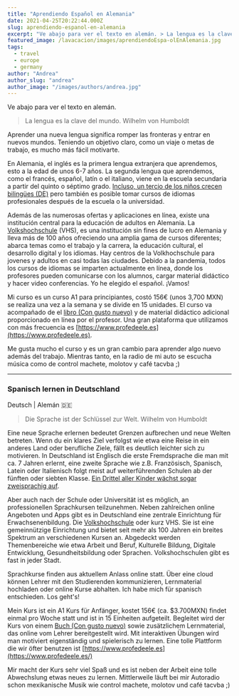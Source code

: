 ```yaml
---
title: "Aprendiendo Español en Alemania"
date: 2021-04-25T20:22:44.000Z
slug: aprendiendo-espanol-en-alemania
excerpt: "Ve abajo para ver el texto en alemán. > La lengua es la clave del mundo. Wilhelm von Humboldt Aprender una nueva lengua significa romper las fronteras y entrar..."
featured_image: /lavacacion/images/aprendiendoEspa-olEnAlemania.jpg
tags:
  - travel
  - europe
  - germany
author: "Andrea"
author_slug: "andrea"
author_image: "/images/authors/andrea.jpg"
---
```


Ve abajo para ver el texto en alemán.

> La lengua es la clave del mundo. Wilhelm von Humboldt

Aprender una nueva lengua significa romper las fronteras y entrar en nuevos mundos. Teniendo un objetivo claro, como un viaje o metas de trabajo, es mucho más fácil motivarte.

En Alemania, el inglés es la primera lengua extranjera que aprendemos, esto a la edad de unos 6-7 años. La segunda lengua que aprendemos, como el francés, español, latín o el italiano, viene en la escuela secundaria a partir del quinto o séptimo grado. [Incluso, un tercio de los niños crecen bilingües (DE)](https://sprachennetz.org/2017/07/zweisprachig-aufwachsen/) pero también es posible tomar cursos de idiomas profesionales después de la escuela o la universidad.

Además de las numerosas ofertas y aplicaciones en línea, existe una institución central para la educación de adultos en Alemania. La [Volkshochschule](https://www.volkshochschule.de) (VHS), es una institución sin fines de lucro en Alemania y lleva más de 100 años ofreciendo una amplia gama de cursos diferentes; abarca temas como el trabajo y la carrera, la educación cultural, el desarrollo digital y los idiomas. Hay centros de la Volkhochschule para jovenes y adultos en casi todas las ciudades. Debido a la pandemia, todos los cursos de idiomas se imparten actualmente en línea, donde los profesores pueden comunicarse con los alumnos, cargar material didáctico y hacer video conferencias. Yo he elegido el español. ¡Vamos!

Mi curso es un curso A1 para principiantes, costó 156€ (unos 3,700 MXN) se realiza una vez a la semana y se divide en 15 unidades. El curso va acompañado de el [libro (Con gusto nuevo)](https://www.klett-sprachen.de/con-gusto-nuevo/r-1/592#reiter=titel&niveau=A1) y de material didáctico adicional proporcionado en línea por el profesor. Una gran plataforma que utilizamos con más frecuencia es [https://www.profedeele.es](https://www.profedeele.es).

Me gusta mucho el curso y es un gran cambio para aprender algo nuevo además del trabajo. Mientras tanto, en la radio de mi auto se escucha música como de control machete, molotov y café tacvba ;)

* * *

### Spanisch lernen in Deutschland

Deutsch | Alemán 🇩🇪

> Die Sprache ist der Schlüssel zur Welt. Wilhelm von Humboldt

Eine neue Sprache erlernen bedeutet Grenzen aufbrechen und neue Welten betreten. Wenn du ein klares Ziel verfolgst wie etwa eine Reise in ein anderes Land oder berufliche Ziele, fällt es deutlich leichter sich zu motivieren. In Deutschland ist Englisch die erste Fremdsprache die man mit ca. 7 Jahren erlernt, eine zweite Sprache wie z.B. Französisch, Spanisch, Latein oder Italienisch folgt meist auf weiterführenden Schulen ab der fünften oder siebten Klasse. [Ein Drittel aller Kinder wächst sogar zweisprachig auf](https://sprachennetz.org/2017/07/zweisprachig-aufwachsen/).

Aber auch nach der Schule oder Universität ist es möglich, an professionellen Sprachkursen teilzunehmen. Neben zahlreichen online Angeboten und Apps gibt es in Deutschland eine zentrale Einrichtung für Erwachsenenbildung. Die [Volkshochschule](https://www.volkshochschule.de) oder kurz VHS. Sie ist eine gemeinnützige Einrichtung und bietet seit mehr als 100 Jahren ein breites Spektrum an verschiedenen Kursen an. Abgedeckt werden Themenbereiche wie etwa Arbeit und Beruf, Kulturelle Bildung, Digitale Entwicklung, Gesundheitsbildung oder Sprachen. Volkshochschulen gibt es fast in jeder Stadt.

Sprachkurse finden aus aktuellem Anlass online statt. Über eine cloud können Lehrer mit den Studierenden kommunizieren, Lernmaterial hochladen oder online Kurse abhalten. Ich habe mich für spanisch entschieden. Los geht's!

Mein Kurs ist ein A1 Kurs für Anfänger, kostet 156€ (ca. $3.700MXN) findet einmal pro Woche statt und ist in 15 Einheiten aufgeteilt. Begleitet wird der Kurs von einem [Buch (Con gusto nuevo)](https://www.klett-sprachen.de/con-gusto-nuevo/r-1/592#reiter=titel&niveau=A1) sowie zusätzlichem Lernmaterial, das online vom Lehrer bereitgestellt wird. Mit interaktiven Übungen wird man motiviert eigenständig und spielerisch zu lernen. Eine tolle Plattform die wir öfter benutzen ist [https://www.profedeele.es](https://www.profedeele.es/)

Mir macht der Kurs sehr viel Spaß und es ist neben der Arbeit eine tolle Abwechslung etwas neues zu lernen. Mittlerweile läuft bei mir Autoradio schon mexikanische Musik wie control machete, molotov und café tacvba ;)
